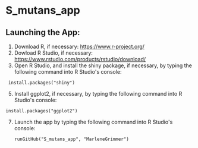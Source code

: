 # S_mutans_app

## Launching the App:
1. Download R, if necessary: https://www.r-project.org/
2. Dowload R Studio, if necessary: https://www.rstudio.com/products/rstudio/download/
3. Open R Studio, and install the shiny package, if necessary, by typing the following command into R Studio's console:
  ```
   install.packages("shiny")
  ```
5. Install ggplot2, if necessary, by typing the following command into R Studio's console:
  ```
  install.packages("ggplot2")
  ```
7. Launch the app by typing the following command into R Studio's console:
   ```
   runGitHub("S_mutans_app", "MarleneGrimmer")
   ```


